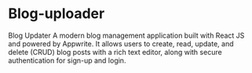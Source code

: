 # Blog-uploader
Blog Updater  A modern blog management application built with React JS and powered by Appwrite. It allows users to create, read, update, and delete (CRUD) blog posts with a rich text editor, along with secure authentication for sign-up and login.
